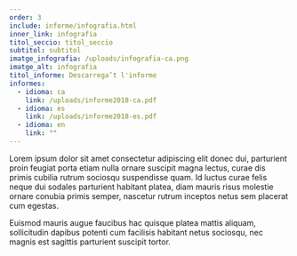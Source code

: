 ```yaml
---
order: 3
include: informe/infografia.html
inner_link: infografia
titol_seccio: titol_seccio
subtitol: subtitol
imatge_infografia: /uploads/infografia-ca.png
imatge_alt: infografia
titol_informe: Descarrega’t l'informe
informes:
  - idioma: ca
    link: /uploads/informe2018-ca.pdf
  - idioma: es
    link: /uploads/informe2018-es.pdf
  - idioma: en
    link: ""
---
```

Lorem ipsum dolor sit amet consectetur adipiscing elit donec dui, parturient proin feugiat porta etiam nulla ornare suscipit magna lectus, curae dis primis cubilia rutrum sociosqu suspendisse quam. Id luctus curae felis neque dui sodales parturient habitant platea, diam mauris risus molestie ornare conubia primis semper, nascetur rutrum inceptos netus sem placerat cum egestas.

Euismod mauris augue faucibus hac quisque platea mattis aliquam, sollicitudin dapibus potenti cum facilisis habitant netus sociosqu, nec magnis est sagittis parturient suscipit tortor.
